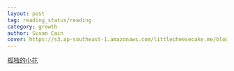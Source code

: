 ```yaml
---
layout: post
tag: reading_status/reading
category: growth
author: Susan Cain
cover: https://s3.ap-southeast-1.amazonaws.com/littlecheesecake.me/blog-post/books/Quiet.jpg
---
```


[孤独的小花](https://littlecheesecake.me/blog2/2014/02/16/lonely-flower.html)
